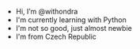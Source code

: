 - Hi, I’m @withondra
- I'm currently learning with Python
- I'm not so good, just almost newbie
- I'm from Czech Republic

<!---
withondra/withondra is a ✨ special ✨ repository because its `README.md` (this file) appears on your GitHub profile.
You can click the Preview link to take a look at your changes.
--->
